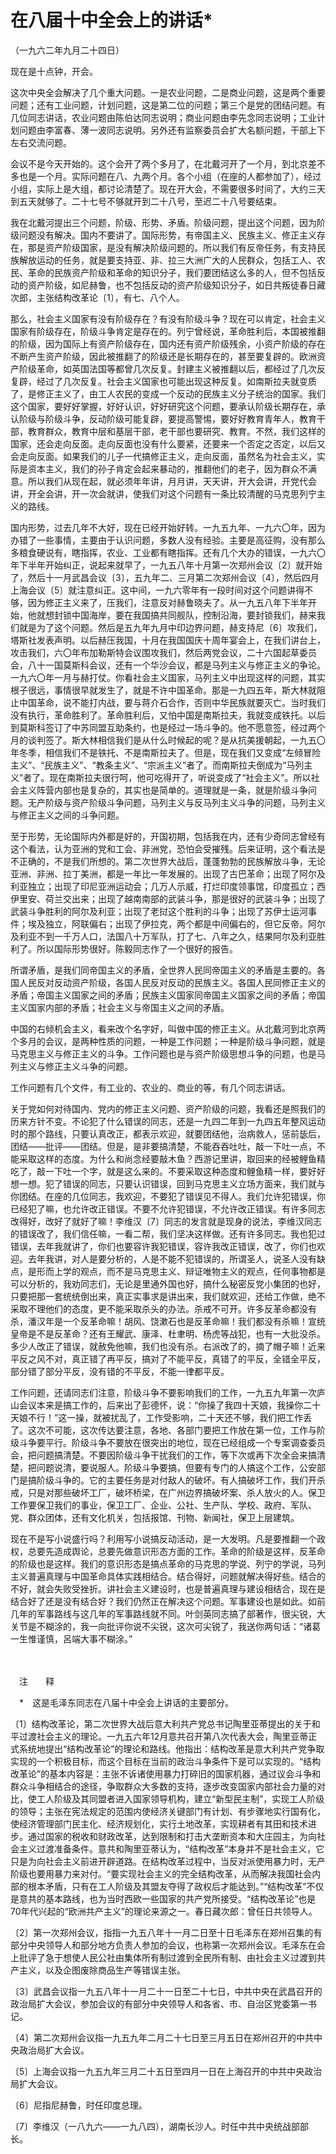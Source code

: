 # 在八届十中全会上的讲话\*

（一九六二年九月二十四日）

现在是十点钟，开会。

这次中央全会解决了几个重大问题。一是农业问题，二是商业问题，这是两个重要问题；还有工业问题，计划问题，这是第二位的问题；第三个是党的团结问题。有几位同志讲话，农业问题由陈伯达同志说明；商业问题由李先念同志说明；工业计划问题由李富春、薄一波同志说明。另外还有监察委员会扩大名额问题，干部上下左右交流问题。

会议不是今天开始的。这个会开了两个多月了，在北戴河开了一个月，到北京差不多也是一个月。实际问题在八、九两个月。各个小组（在座的人都参加了），经过小组，实际上是大组，都讨论清楚了。现在开大会，不需要很多时间了，大约三天到五天就够了。二十七号不够就开到二十八号，至迟二十八号要结束。

我在北戴河提出三个问题，阶级、形势、矛盾。阶级问题，提出这个问题，因为阶级问题没有解决。国内不要讲了。国际形势，有帝国主义、民族主义、修正主义存在，那是资产阶级国家，是没有解决阶级问题的。所以我们有反帝任务，有支持民族解放运动的任务，就是要支持亚、非、拉三大洲广大的人民群众，包括工人、农民、革命的民族资产阶级和革命的知识分子，我们要团结这么多的人，但不包括反动的资产阶级，如尼赫鲁，也不包括反动的资产阶级知识分子，如日共叛徒春日藏次郎，主张结构改革论〔1〕，有七、八个人。

那么，社会主义国家有没有阶级存在？有没有阶级斗争？现在可以肯定，社会主义国家有阶级存在，阶级斗争肯定是存在的。列宁曾经说，革命胜利后，本国被推翻的阶级，因为国际上有资产阶级存在，国内还有资产阶级残余，小资产阶级的存在不断产生资产阶级，因此被推翻了的阶级还是长期存在的，甚至要复辟的。欧洲资产阶级革命，如英国法国等都曾几次反复。封建主义被推翻以后，都经过了几次反复辟，经过了几次反复。社会主义国家也可能出现这种反复。如南斯拉夫就变质了，是修正主义了，由工人农民的变成一个反动的民族主义分子统治的国家。我们这个国家，要好好掌握，好好认识，好好研究这个问题，要承认阶级长期存在，承认阶级与阶级斗争，反动阶级可能复辟，要提高警惕，要好好教育青年人，教育干部，教育群众，教育中层和基层干部，老干部也要研究、教育。不然，我们这样的国家，还会走向反面。走向反面也没有什么要紧，还要来一个否定之否定，以后又会走向反面。如果我们的儿子一代搞修正主义，走向反面，虽然名为社会主义，实际是资本主义，我们的孙子肯定会起来暴动的，推翻他们的老子，因为群众不满意。所以我们从现在起，就必须年年讲，月月讲，天天讲，开大会讲，开党代会讲，开全会讲，开一次会就讲，使我们对这个问题有一条比较清醒的马克思列宁主义的路线。

国内形势，过去几年不大好，现在已经开始好转。一九五九年、一九六〇年，因为办错了一些事情，主要由于认识问题，多数人没有经验。主要是高征购，没有那么多粮食硬说有，瞎指挥，农业、工业都有瞎指挥。还有几个大办的错误，一九六〇年下半年开始纠正，说起来就早了，一九五八年十月第一次郑州会议〔2〕就开始了，然后十一月武昌会议〔3〕，五九年二、三月第二次郑州会议〔4〕，然后四月上海会议〔5〕就注意纠正。这中间，一九六零年有一段时间对这个问题讲得不够，因为修正主义来了，压我们，注意反对赫鲁晓夫了。从一九五八年下半年开始，他就想封锁中国海岸，要在我国搞共同舰队，控制沿海，要封锁我们，赫来我们就是为了这个问题。然后是五九年九月中印边界问题，赫支持尼〔6〕攻我们，塔斯社发表声明。以后赫压我国，十月在我国国庆十周年宴会上，在我们讲台上，攻击我们，六〇年布加勒斯特会议围攻我们，然后两党会议，二十六国起草委员会，八十一国莫斯科会议，还有一个华沙会议，都是马列主义与修正主义的争论。一九六〇年一月与赫打仗。你看社会主义国家，马列主义中出现这样的问题，其实根子很远，事情很早就发生了，就是不许中国革命。那是一九四五年，斯大林就阻止中国革命，说不能打内战，要与蒋介石合作，否则中华民族就要灭亡。当时我们没有执行，革命胜利了。革命胜利后，又怕中国是南斯拉夫，我就变成铁托。以后到莫斯科签订了中苏同盟互助条约，也是经过一场斗争的。他不愿意签，经过两个月的谈判签了。斯大林相信我们是从什么时候起的呢？是从抗美援朝起，一九五〇年冬季，相信我们不是铁托、不是南斯拉夫了。但是，现在我们又变成“左倾冒险主义”、“民族主义”、“教条主义”、“宗派主义”者了。而南斯拉夫倒成为“马列主义”者了。现在南斯拉夫很行呵，他可吃得开了，听说变成了“社会主义”。所以社会主义阵营内部也是复杂的，其实也是简单的。道理就是一条，就是阶级斗争问题。无产阶级与资产阶级斗争问题，马列主义与反马列主义斗争的问题，马列主义与修正主义之间的斗争问题。

至于形势，无论国际内外都是好的，开国初期，包括我在内，还有少奇同志曾经有这个看法，认为亚洲的党和工会、非洲党，恐怕会受摧残。后来证明，这个看法是不正确的，不是我们所想的。第二次世界大战后，蓬蓬勃勃的民族解放斗争，无论亚洲、非洲、拉丁美洲，都是一年比一年发展的。出现了古巴革命；出现了阿尔及利亚独立；出现了印尼亚洲运动会；几万人示威，打烂印度领事馆，印度孤立；西伊里安、荷兰交出来；出现了越南南部的武装斗争，那是很好的武装斗争；出现了武装斗争胜利的阿尔及利亚；出现了老挝这个胜利的斗争；出现了苏伊士运河事件；埃及独立，阿联偏右；出现了伊拉克，两个都是中间偏右的，但它反帝。阿尔及利亚不到一千万人口，法国八十万军队，打了七、八年之久，结果阿尔及利亚胜利了。所以国际形势很好。陈毅同志作了一个很好的报告。

所谓矛盾，是我们同帝国主义的矛盾，全世界人民同帝国主义的矛盾是主要的。各国人民反对反动资产阶级，各国人民反对反动的民族主义。各国人民同修正主义的矛盾；帝国主义国家之间的矛盾；民族主义国家同帝国主义国家之间的矛盾；帝国主义国家内部的矛盾；社会主义与帝国主义之间的矛盾。

中国的右倾机会主义，看来改个名字好，叫做中国的修正主义。从北戴河到北京两个多月的会议，是两种性质的问题，一种是工作问题；一种是阶级斗争问题，就是马克思主义与修正主义的斗争。工作问题也是与资产阶级思想斗争的问题，也是马列主义与修正主义斗争的问题。

工作问题有几个文件，有工业的、农业的、商业的等，有几个同志讲话。

关于党如何对待国内、党内的修正主义问题、资产阶级的问题，我看还是照我们的历来方针不变。不论犯了什么错误的同志，还是一九四二年到一九四五年整风运动时的那个路线，只要认真改正，都表示欢迎，就要团结他，治病救人，惩前毖后，团结——批评——团结。但是，是非要搞清楚，不能吞吞吐吐，敲一下吐一点，不能采取这样的态度。为什么和尚念经要敲木鱼？西游记里讲，取回来的经被鲤鱼精吃了，敲一下吐一个字，就是这么来的。不要采取这种态度和鲤鱼精一样，要好好想一想。犯了错误的同志，只要认识错误，回到马克思主义立场方面来，我们就与你团结。在座的几位同志，我欢迎，不要犯了错误见不得人。我们允许犯错误，你已经犯了嘛，也允许改正错误。不要不允许犯错误，不允许改正错误。有许多同志改得好，改好了就好了嘛！李维汉〔7〕同志的发言就是现身的说法，李维汉同志的错误改了，我们信任嘛，一看二帮，我们坚决这样做。还有许多同志。我也犯过错误，去年我就讲了，你们也要容许我犯错误，容许我改正错误，改了，你们也欢迎。去年我讲，对人是要分析的，人是不能不犯错误的，所谓圣人，说圣人没有缺点，是形而上学的观点，而不是马克思主义、辩证唯物主义的观点，任何事物都是可以分析的，我劝同志们，无论是里通外国也好，搞什么秘密反党小集团的也好，只要把那一套统统倒出来，真正实事求是讲出来，我们就欢迎，还给工作做，绝不采取不理他们的态度，更不能采取杀头的办法。杀戒不可开。许多反革命都没有杀，潘汉年是一个反革命嘛！胡风、饶漱石也是反革命嘛！我们都没有杀嘛！宣统皇帝是不是反革命？还有王耀武、康泽、杜聿明、杨虎等战犯，也有一大批没杀。多少人改正了错误，就赦免他嘛，我们也没有杀。右派改了的，摘了帽子嘛！近来平反之风不对，真正错了再平反，搞对了不能平反，真错了的平反，全错全平反，部分错了部分平反，没有错的不平反，不能一律都平反。

工作问题，还请同志们注意，阶级斗争不要影响我们的工作，一九五九年第一次庐山会议本来是搞工作的，后来出了彭德怀，说：“你操了我四十天娘，我操你二十天娘不行！”这一操，就被扰乱了，工作受影响，二十天还不够，我们把工作丢了。这次不可能，这次传达要注意，各地、各部门要把工作放在第一位，工作与阶级斗争要平行。阶级斗争不要放在很突出的地位，现在已经组成一个专案调查委员会，把问题搞清楚。不要因阶级斗争干扰我们的工作，等下次或再下次全会来搞清楚，把问题说清，要说服人。阶级斗争要搞，但要有专门的人搞这个工作，公安部门是搞阶级斗争的。它的主要任务是对付敌人的破坏。有人搞破坏工作，我们开杀戒，只是对那些破坏工厂，破坏桥梁，在广州边界搞破坏案、杀人放火的人。保卫工作要保卫我们的事业，保卫工厂、企业、公社、生产队、学校、政府、军队、党、群众团体，还有文化机关，包括报馆、刊物、新闻社，保卫上层建筑。

现在不是写小说盛行吗？利用写小说搞反动活动，是一大发明。凡是要推翻一个政权，总要先造成舆论，总要先做意识形态方面的工作。革命的阶级是这样，反革命的阶级也是这样。我们的意识形态是搞点革命的马克思的学说、列宁的学说，马列主义普遍真理与中国革命具体实践相结合。结合得好，问题就解决得好些。结合的不好，就会失败受挫折。讲社会主义建设时，也是普遍真理与建设相结合，现在是结合好了还是没有结合好？我们仍然正在解决这个问题。军事建设也是如此。如前几年的军事路线与这几年的军事路线就不同。叶剑英同志搞了部著作，很尖锐，大关节是不糊涂的，我一向批评你说不尖锐，这次可尖锐了，我送你两句话：“诸葛一生惟谨慎，呂端大事不糊涂。”

　　

　注　　释　

　\*　这是毛泽东同志在八届十中全会上讲话的主要部分。

〔1〕结构改革论，第二次世界大战后意大利共产党总书记陶里亚蒂提出的关于和平过渡社会主义的理论。一九五六年12月意共召开第八次代表大会，陶里亚蒂正式系统地提出“结构改革论”的理论和路线。他指出：结构改革是意大利共产党争取实现的一个积极目标，而这个目标在当前的政治斗争条件下是可以实现的。“结构改革论”的基本内容是：主张不诉诸使用暴力打碎旧的国家机器，通过议会斗争和群众斗争相结合的途径，争取群众大多数的支持，逐步改变国家内部社会力量的对比，使工人阶级及其同盟者进入国家领导机构，建立“新型民主制”，实现工人阶级的领导；主张在宪法规定的范围内使经济关键部门有计划、有步骤地实行国有化，使经济管理部门民主化、经济规划化，实行土地改革，实现耕者有其田和技术进步。通过国家的税收和财政改革，达到限制和打击大垄断资本和大庄园主，为向社会主义过渡准备条件。意共和陶里亚蒂认为，“结构改革”本身并不是社会主义，它只是为向社会主义前进开辟道路。在结构改革过程中，当反对派使用暴力时，无产阶级也要用暴力来对付。“要实现社会主义的完全结构改革，从而解决我国社会内部的根本矛盾，只有在工人阶级及其盟友夺得了政权后才能达到。”“结构改革”不仅是意共的基本路线，也为当时西欧一些国家的共产党所接受。“结构改革论”也是70年代兴起的“欧洲共产主义”的理论来源之一。春日藏次郎：曾任日共领导人。

〔2〕第一次郑州会议，指指一九五八年十一月二日至十日毛泽东在郑州召集的有部分中央领导人和部分地方负责人参加的会议，也称第一次郑州会议。毛泽东在会上批评了急于想使人民公社由集体所有制过渡到全民所有制、由社会主义过渡到共产主义，以及企图废除商品生产等错误主张。

〔3〕武昌会议指一九五八年十一月二十一日至二十七日，中共中央在武昌召开的政治局扩大会议，参加会议的有部分中央领导人和各省、市、自治区党委第一书记。

〔4〕第二次郑州会议指一九五九年二月二十七日至三月五日在郑州召开的中共中央政治局扩大会议。

〔5〕上海会议指一九五九年三月二十五日至四月一日在上海召开的中共中央政治局扩大会议。

〔6〕尼指尼赫鲁，时任印度总理。

〔7〕李维汉（一八九六——一九八四），湖南长沙人。时任中共中央统战部部长。
